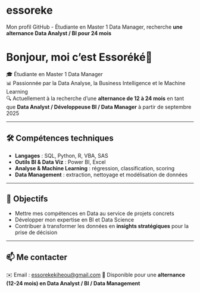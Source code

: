 # essoreke
Mon profil GitHub - Étudiante en Master 1 Data Manager, recherche **une alternance Data Analyst / BI pour 24 mois** 
# Bonjour, moi c’est Essoréké👋

🎓 Étudiante en Master 1 Data Manager  
📊 Passionnée par la Data Analyse, la Business Intelligence et le Machine Learning  
🔍 Actuellement à la recherche d’une **alternance de 12 à 24 mois** en tant que **Data Analyst / Développeuse BI / Data Manager** à partir de septembre 2025  

---

## 🛠️ Compétences techniques
- **Langages** : SQL, Python, R, VBA, SAS  
- **Outils BI & Data Viz** : Power BI, Excel  
- **Analyse & Machine Learning** : régression, classification, scoring  
- **Data Management** : extraction, nettoyage et modélisation de données  

---

## 🚀 Objectifs
- Mettre mes compétences en Data au service de projets concrets  
- Développer mon expertise en BI et Data Science  
- Contribuer à transformer les données en **insights stratégiques** pour la prise de décision  

---

## 📫 Me contacter
✉️ Email : essorekekiheou@gmail.com 
💼 Disponible pour une **alternance (12-24 mois) en Data Analyst / BI / Data Management**  
